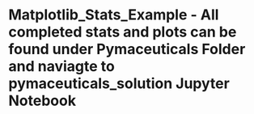 # Matplotlib_Stats_Example - All completed stats and plots can be found under Pymaceuticals Folder and naviagte to pymaceuticals_solution Jupyter Notebook
